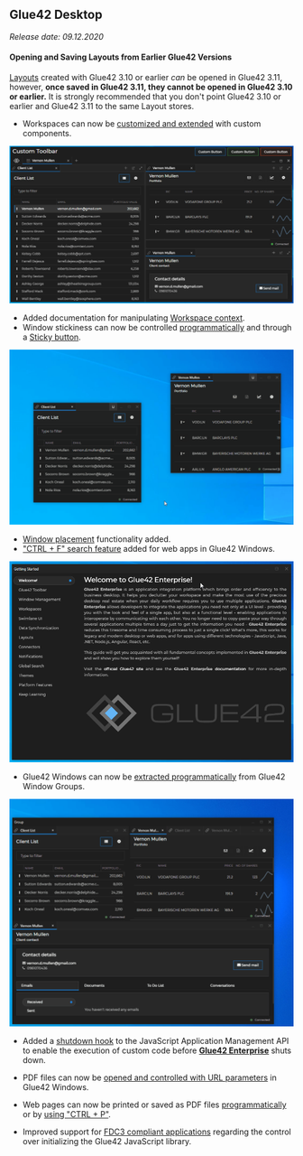 ## Glue42 Desktop

*Release date: 09.12.2020*

<glue42 name="addClass" class="breakingChanges" element="p" text="Breaking Changes">

#### Opening and Saving Layouts from Earlier Glue42 Versions

[Layouts](../../../glue42-concepts/windows/layouts/overview/index.html) created with Glue42 3.10 or earlier *can* be opened in Glue42 3.11, however, **once saved in Glue42 3.11, they cannot be opened in Glue42 3.10 or earlier.** It is strongly recommended that you don't point Glue42 3.10 or earlier and Glue42 3.11 to the same Layout stores.

<glue42 name="addClass" class="newFeatures" element="p" text="New Features">

- Workspaces can now be [customized and extended](../../../glue42-concepts/windows/workspaces/overview/index.html#extending_workspaces) with custom components.

![Custom toolbar](../../../images/workspaces/custom-toolbar.png)

- Added documentation for manipulating [Workspace context](../../../glue42-concepts/windows/workspaces/javascript/index.html#workspace_context).
- Window stickiness can now be controlled [programmatically](../../../glue42-concepts/windows/window-management/javascript/index.html#window_operations-stickiness) and through a [Sticky button](../../../developers/configuration/glue42-windows/index.html#glue42_window_properties-sticky_button).

![Sticky button](../../../images/window-management/stickiness.gif)

- [Window placement](../../../glue42-concepts/windows/window-management/javascript/index.html#window_operations-placement) functionality added.
- ["CTRL + F" search feature](../../../glue42-concepts/glue42-platform-features/index.html#web_app_search) added for web apps in Glue42 Windows.

![Search](../../../images/platform-features/search-document.gif)

- Glue42 Windows can now be [extracted programmatically](../../../glue42-concepts/windows/window-management/javascript/index.html#ungrouping_windows) from Glue42 Window Groups.

![Ungrouping](../../../images/window-management/ungrouping-tab.gif)

- Added a [shutdown hook](../../../glue42-concepts/application-management/javascript/index.html#events-shutdown_event) to the JavaScript Application Management API to enable the execution of custom code before [**Glue42 Enterprise**](https://glue42.com/enterprise/) shuts down.

- PDF files can now be [opened and controlled with URL parameters](../../../glue42-concepts/windows/window-management/javascript/index.html#opening_windows-opening_pdf_files) in Glue42 Windows.
- Web pages can now be printed or saved as PDF files [programmatically](../../../glue42-concepts/windows/window-management/javascript/index.html#window_operations-print) or by [using "CTRL + P"](../../../developers/configuration/system/index.html#window_settings-printing).

<glue42 name="addClass" class="bugFixes" element="p" text="Improvements and Bug Fixes">

- Improved support for [FDC3 compliant applications](../../fdc3-compliance/index.html#fdc3_for_glue42_enterprise-configuration) regarding the control over initializing the Glue42 JavaScript library. 